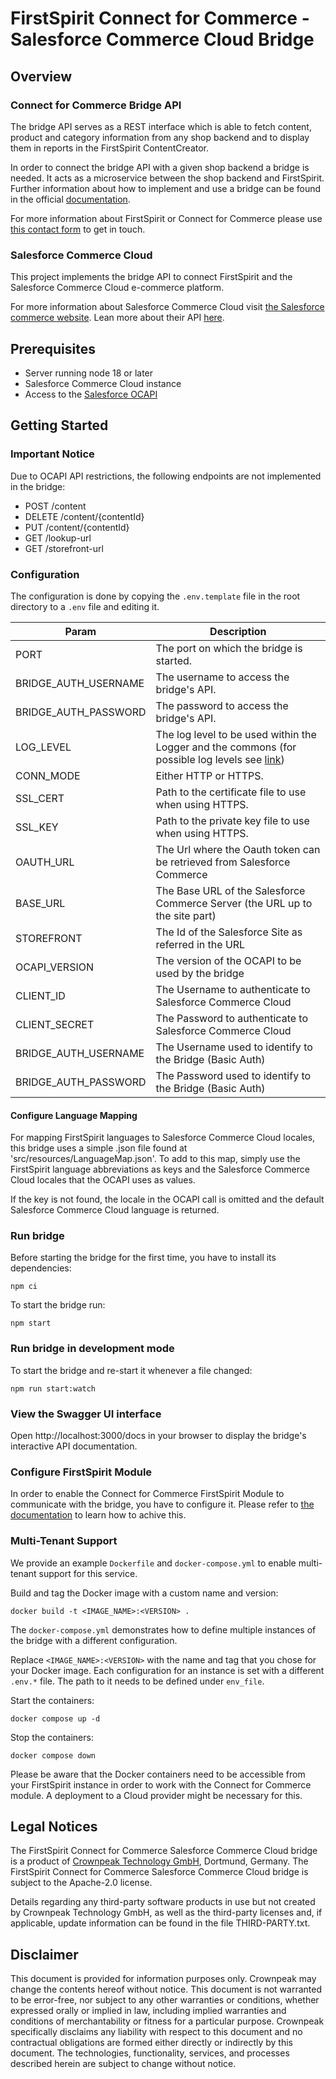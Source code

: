 # FirstSpirit Connect for Commerce - Salesforce Commerce Cloud Bridge

## Overview

### Connect for Commerce Bridge API

The bridge API serves as a REST interface which is able to fetch content, product and category information from any shop backend and to display them in reports in the FirstSpirit ContentCreator.

In order to connect the bridge API with a given shop backend a bridge is needed. It acts as a microservice between the shop backend and FirstSpirit. Further information about how to implement and use a bridge can be found in the official [documentation](https://docs.e-spirit.com/ecom/fsconnect-com/FirstSpirit_Connect_for_Commerce_Documentation_EN.html).

For more information about FirstSpirit or Connect for Commerce please use [this contact form](https://www.e-spirit.com/en/contact-us/) to get in touch.

### Salesforce Commerce Cloud

This project implements the bridge API to connect FirstSpirit and the Salesforce Commerce Cloud e-commerce platform.

For more information about Salesforce Commerce Cloud visit [the Salesforce commerce website](https://www.salesforce.com/).
Lean more about their API [here](https://documentation.b2c.commercecloud.salesforce.com/DOC2/index.jsp?topic=%2Fcom.demandware.dochelp%2FOCAPI%2Fcurrent%2Fusage%2FOpenCommerceAPI.html).


## Prerequisites
- Server running node 18 or later
- Salesforce Commerce Cloud instance
- Access to the [Salesforce OCAPI](https://documentation.b2c.commercecloud.salesforce.com/DOC2/index.jsp?topic=%2Fcom.demandware.dochelp%2FOCAPI%2Fcurrent%2Fusage%2FOpenCommerceAPI.html)

## Getting Started

### Important Notice
Due to OCAPI API restrictions, the following endpoints are not implemented in the bridge:

- POST /content
- DELETE /content/{contentId}
- PUT /content/{contentId}
- GET /lookup-url
- GET /storefront-url

### Configuration
The configuration is done by copying the `.env.template` file in the root directory to a `.env` file and editing it.

| Param                | Description                                                                                                                                                            |
|----------------------|------------------------------------------------------------------------------------------------------------------------------------------------------------------------|
| PORT                 | The port on which the bridge is started.                                                                                                                               |
| BRIDGE_AUTH_USERNAME | The username to access the bridge's API.                                                                                                                               |
| BRIDGE_AUTH_PASSWORD | The password to access the bridge's API.                                                                                                                               |
| LOG_LEVEL            | The log level to be used within the Logger and the commons (for possible log levels see [link](https://github.com/e-Spirit/fcecom-bridge-commons/blob/main/README.md)) |
| CONN_MODE            | Either HTTP or HTTPS.                                                                                                                                                  |
| SSL_CERT             | Path to the certificate file to use when using HTTPS.                                                                                                                  |
| SSL_KEY              | Path to the private key file to use when using HTTPS.                                                                                                                  |
| OAUTH_URL            | The Url where the Oauth token can be retrieved from Salesforce Commerce                                                                                                |
| BASE_URL             | The Base URL of the Salesforce Commerce Server (the URL up to the site part)                                                                                           |
| STOREFRONT           | The Id of the Salesforce Site as referred in the URL                                                                                                                   |
| OCAPI_VERSION        | The version of the OCAPI to be used by the bridge                                                                                                                      |
| CLIENT_ID            | The Username to authenticate to Salesforce Commerce Cloud                                                                                                              |
| CLIENT_SECRET        | The Password to authenticate to Salesforce Commerce Cloud                                                                                                              |
| BRIDGE_AUTH_USERNAME | The Username used to identify to the Bridge (Basic Auth)                                                                                                               |
| BRIDGE_AUTH_PASSWORD | The Password used to identify to the Bridge (Basic Auth)                                                                                                               |

#### Configure Language Mapping
For mapping FirstSpirit languages to Salesforce Commerce Cloud locales, this bridge uses a simple .json file found at 'src/resources/LanguageMap.json'.
To add to this map, simply use the FirstSpirit language abbreviations as keys and the Salesforce Commerce Cloud locales that the OCAPI uses as values.

If the key is not found, the locale in the OCAPI call is omitted and the default Salesforce Commerce Cloud language is returned.

### Run bridge
Before starting the bridge for the first time, you have to install its dependencies:
```
npm ci
```

To start the bridge run:

```
npm start
```

### Run bridge in development mode
To start the bridge and re-start it whenever a file changed:
```
npm run start:watch
```

### View the Swagger UI interface

Open http://localhost:3000/docs in your browser to display the bridge's interactive API documentation.

### Configure FirstSpirit Module
In order to enable the Connect for Commerce FirstSpirit Module to communicate with the bridge, you have to configure it. Please refer to [the documentation](https://docs.e-spirit.com/ecom/fsconnect-com/FirstSpirit_Connect_for_Commerce_Documentation_EN.html#install_pcomp) to learn how to achive this.

### Multi-Tenant Support
We provide an example `Dockerfile` and `docker-compose.yml` to enable multi-tenant support for this service.

Build and tag the Docker image with a custom name and version:
```docker
docker build -t <IMAGE_NAME>:<VERSION> .
```

The `docker-compose.yml` demonstrates how to define multiple instances of the bridge with a different configuration.

Replace `<IMAGE_NAME>:<VERSION>` with the name and tag that you chose for your Docker image.
Each configuration for an instance is set with a different `.env.*` file. The path to it needs to be defined under `env_file`.

Start the containers:
```docker
docker compose up -d
```

Stop the containers:
```docker
docker compose down
```

Please be aware that the Docker containers need to be accessible from your FirstSpirit instance in order to work with the Connect for Commerce module. A deployment to a Cloud provider might be necessary for this.

## Legal Notices
The FirstSpirit Connect for Commerce Salesforce Commerce Cloud bridge is a product of [Crownpeak Technology GmbH](https://www.crownpeak.com), Dortmund, Germany. The FirstSpirit Connect for Commerce Salesforce Commerce Cloud bridge is subject to the Apache-2.0 license.

Details regarding any third-party software products in use but not created by Crownpeak Technology GmbH, as well as the third-party licenses and, if applicable, update information can be found in the file THIRD-PARTY.txt.

## Disclaimer
This document is provided for information purposes only. Crownpeak may change the contents hereof without notice. This document is not warranted to be error-free, nor subject to any other warranties or conditions, whether expressed orally or implied in law, including implied warranties and conditions of merchantability or fitness for a particular purpose. Crownpeak specifically disclaims any liability with respect to this document and no contractual obligations are formed either directly or indirectly by this document. The technologies, functionality, services, and processes described herein are subject to change without notice.